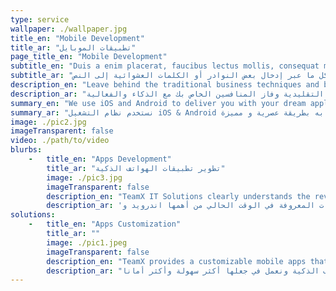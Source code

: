 ```yaml
---
type: service
wallpaper: ./wallpaper.jpg
title_en: "Mobile Development"
title_ar: "تطبيقات الموبايل"
page_title_en: "Mobile Development"
subtitle_en: "Duis a enim placerat, faucibus lectus mollis, consequat mi. Integer id aliquet nisi. "
subtitle_ar: "هنالك العديد من الأنواع المتوفرة لنصوص لوريم إيبسوم، ولكن الغالبية تم تعديلها بشكل ما عبر إدخال بعض النوادر أو الكلمات العشوائية إلى النص"
description_en: "Leave behind the traditional business techniques and beat your competitors with smartness and efficacy."
description_ar: "ترك وراء تقنيات الأعمال التقليدية وفاز المنافسين الخاص بك مع الذكاء والفعالية."
summary_en: "We use iOS and Android to deliver you with your dream application. "
summary_ar: "نستخدم نظام التشغيل iOS & Android لنقدم لك التطبيق الذي لطالما حلمت به بطريقة عصرية و مميزة. "
image: ./pic2.jpg
imageTransparent: false
video: ./path/to/video
blurbs:
    -   title_en: "Apps Development"
        title_ar: "تطوير تطبيقات الهواتف الذكية"
        image: ./pic3.jpg
        imageTransparent: false
        description_en: "TeamX IT Solutions clearly understands the revolution in the field of mobile application development in UAE and in the world. In this era of technology, TeamX provides the best solutions in the smartphone apps development in UAE. Be it android, IOS, Windows mobile or any mobile platforms, TeamX IT Solutions has a complete team of professionals to provide the best in what we know to make our clients in UAE be the happiest clients ever."
        description_ar: 'فريق تيم إكس يقدم حلول رقمية مميزة من أهمها تطوير تطبيقات الهواتف الذكية. نحن نعلم أهمية التقدم الملحوظ في هذا المجال، لذا عملنا بإحتراف وتميز لجعل عملائنا سعداء. فريق "تيم إكس" يقدم التطوير في تطبيقات الهواتف الذكية في جميع المنصات المعروفة في الوقت الحالي من أهمها اندرويد و IOS وغيرها. فريق تيم إكس يواكب التطور السريع في هذا المجال'
solutions: 
    -   title_en: "Apps Customization"
        title_ar: ""
        image: ./pic1.jpeg
        imageTransparent: false
        description_en: "TeamX provides a customizable mobile apps that will portray your business requirements also we add a unique and fascinating feature that will make your apps looks amazing and secure."
        description_ar: "نعمل جاهدين في تقديم أفضل الأساليب في تطوير تطبيقات الهواتف الذكية ونعمل في جعلها أكثر سهولة وأكثر أمانا."
---
```

